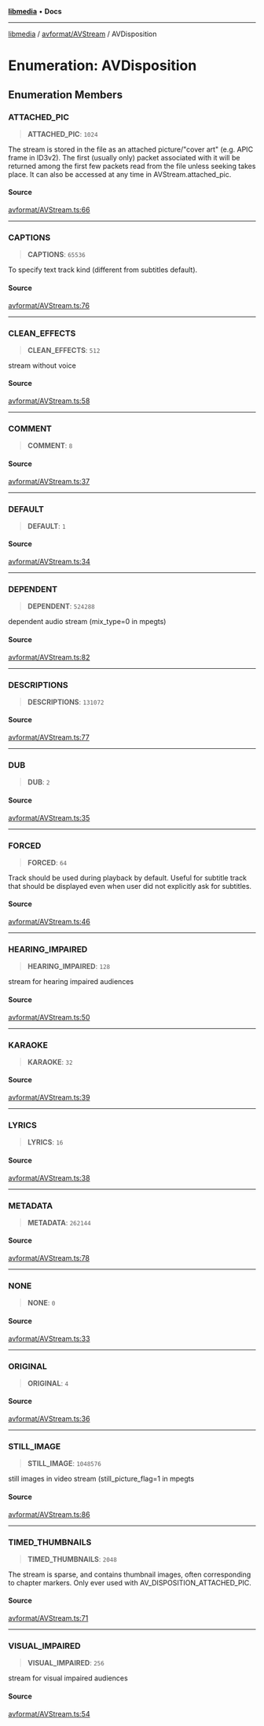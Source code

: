 [**libmedia**](../../../README.md) • **Docs**

***

[libmedia](../../../README.md) / [avformat/AVStream](../README.md) / AVDisposition

# Enumeration: AVDisposition

## Enumeration Members

### ATTACHED\_PIC

> **ATTACHED\_PIC**: `1024`

The stream is stored in the file as an attached picture/"cover art" (e.g.
APIC frame in ID3v2). The first (usually only) packet associated with it
will be returned among the first few packets read from the file unless
seeking takes place. It can also be accessed at any time in
AVStream.attached_pic.

#### Source

[avformat/AVStream.ts:66](https://github.com/zhaohappy/libmedia/blob/a88305ff5d10e91621f2d71d24c72fc85681b8f7/src/avformat/AVStream.ts#L66)

***

### CAPTIONS

> **CAPTIONS**: `65536`

To specify text track kind (different from subtitles default).

#### Source

[avformat/AVStream.ts:76](https://github.com/zhaohappy/libmedia/blob/a88305ff5d10e91621f2d71d24c72fc85681b8f7/src/avformat/AVStream.ts#L76)

***

### CLEAN\_EFFECTS

> **CLEAN\_EFFECTS**: `512`

stream without voice

#### Source

[avformat/AVStream.ts:58](https://github.com/zhaohappy/libmedia/blob/a88305ff5d10e91621f2d71d24c72fc85681b8f7/src/avformat/AVStream.ts#L58)

***

### COMMENT

> **COMMENT**: `8`

#### Source

[avformat/AVStream.ts:37](https://github.com/zhaohappy/libmedia/blob/a88305ff5d10e91621f2d71d24c72fc85681b8f7/src/avformat/AVStream.ts#L37)

***

### DEFAULT

> **DEFAULT**: `1`

#### Source

[avformat/AVStream.ts:34](https://github.com/zhaohappy/libmedia/blob/a88305ff5d10e91621f2d71d24c72fc85681b8f7/src/avformat/AVStream.ts#L34)

***

### DEPENDENT

> **DEPENDENT**: `524288`

dependent audio stream (mix_type=0 in mpegts)

#### Source

[avformat/AVStream.ts:82](https://github.com/zhaohappy/libmedia/blob/a88305ff5d10e91621f2d71d24c72fc85681b8f7/src/avformat/AVStream.ts#L82)

***

### DESCRIPTIONS

> **DESCRIPTIONS**: `131072`

#### Source

[avformat/AVStream.ts:77](https://github.com/zhaohappy/libmedia/blob/a88305ff5d10e91621f2d71d24c72fc85681b8f7/src/avformat/AVStream.ts#L77)

***

### DUB

> **DUB**: `2`

#### Source

[avformat/AVStream.ts:35](https://github.com/zhaohappy/libmedia/blob/a88305ff5d10e91621f2d71d24c72fc85681b8f7/src/avformat/AVStream.ts#L35)

***

### FORCED

> **FORCED**: `64`

Track should be used during playback by default.
Useful for subtitle track that should be displayed
even when user did not explicitly ask for subtitles.

#### Source

[avformat/AVStream.ts:46](https://github.com/zhaohappy/libmedia/blob/a88305ff5d10e91621f2d71d24c72fc85681b8f7/src/avformat/AVStream.ts#L46)

***

### HEARING\_IMPAIRED

> **HEARING\_IMPAIRED**: `128`

stream for hearing impaired audiences

#### Source

[avformat/AVStream.ts:50](https://github.com/zhaohappy/libmedia/blob/a88305ff5d10e91621f2d71d24c72fc85681b8f7/src/avformat/AVStream.ts#L50)

***

### KARAOKE

> **KARAOKE**: `32`

#### Source

[avformat/AVStream.ts:39](https://github.com/zhaohappy/libmedia/blob/a88305ff5d10e91621f2d71d24c72fc85681b8f7/src/avformat/AVStream.ts#L39)

***

### LYRICS

> **LYRICS**: `16`

#### Source

[avformat/AVStream.ts:38](https://github.com/zhaohappy/libmedia/blob/a88305ff5d10e91621f2d71d24c72fc85681b8f7/src/avformat/AVStream.ts#L38)

***

### METADATA

> **METADATA**: `262144`

#### Source

[avformat/AVStream.ts:78](https://github.com/zhaohappy/libmedia/blob/a88305ff5d10e91621f2d71d24c72fc85681b8f7/src/avformat/AVStream.ts#L78)

***

### NONE

> **NONE**: `0`

#### Source

[avformat/AVStream.ts:33](https://github.com/zhaohappy/libmedia/blob/a88305ff5d10e91621f2d71d24c72fc85681b8f7/src/avformat/AVStream.ts#L33)

***

### ORIGINAL

> **ORIGINAL**: `4`

#### Source

[avformat/AVStream.ts:36](https://github.com/zhaohappy/libmedia/blob/a88305ff5d10e91621f2d71d24c72fc85681b8f7/src/avformat/AVStream.ts#L36)

***

### STILL\_IMAGE

> **STILL\_IMAGE**: `1048576`

still images in video stream (still_picture_flag=1 in mpegts

#### Source

[avformat/AVStream.ts:86](https://github.com/zhaohappy/libmedia/blob/a88305ff5d10e91621f2d71d24c72fc85681b8f7/src/avformat/AVStream.ts#L86)

***

### TIMED\_THUMBNAILS

> **TIMED\_THUMBNAILS**: `2048`

The stream is sparse, and contains thumbnail images, often corresponding
to chapter markers. Only ever used with AV_DISPOSITION_ATTACHED_PIC.

#### Source

[avformat/AVStream.ts:71](https://github.com/zhaohappy/libmedia/blob/a88305ff5d10e91621f2d71d24c72fc85681b8f7/src/avformat/AVStream.ts#L71)

***

### VISUAL\_IMPAIRED

> **VISUAL\_IMPAIRED**: `256`

stream for visual impaired audiences

#### Source

[avformat/AVStream.ts:54](https://github.com/zhaohappy/libmedia/blob/a88305ff5d10e91621f2d71d24c72fc85681b8f7/src/avformat/AVStream.ts#L54)
